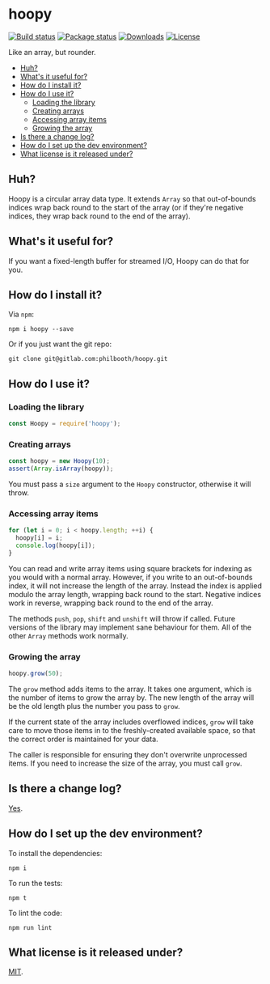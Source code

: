 # hoopy

[![Build status](https://gitlab.com/philbooth/hoopy/badges/master/pipeline.svg)](https://gitlab.com/philbooth/hoopy/pipelines)
[![Package status](https://img.shields.io/npm/v/hoopy.svg)](https://www.npmjs.com/package/hoopy)
[![Downloads](https://img.shields.io/npm/dm/hoopy.svg)](https://www.npmjs.com/package/hoopy)
[![License](https://img.shields.io/npm/l/hoopy.svg)](https://opensource.org/licenses/MIT)

Like an array, but rounder.

* [Huh?](#huh)
* [What's it useful for?](#whats-it-useful-for)
* [How do I install it?](#how-do-i-install-it)
* [How do I use it?](#how-do-i-use-it)
    * [Loading the library](#loading-the-library)
    * [Creating arrays](#creating-arrays)
    * [Accessing array items](#accessing-array-items)
    * [Growing the array](#growing-the-array)
* [Is there a change log?](#is-there-a-change-log)
* [How do I set up the dev environment?](#how-do-i-set-up-the-dev-environment)
* [What license is it released under?](#what-license-is-it-released-under)

## Huh?

Hoopy is a circular array data type. It extends `Array`
so that out-of-bounds indices wrap back round to the start of the array
(or if they're negative indices, they wrap back round to the end of the array).

## What's it useful for?

If you want a fixed-length buffer for streamed I/O, Hoopy can do that for you.

## How do I install it?

Via `npm`:

```
npm i hoopy --save
```

Or if you just want the git repo:

```
git clone git@gitlab.com:philbooth/hoopy.git
```

## How do I use it?

### Loading the library

```js
const Hoopy = require('hoopy');
```

### Creating arrays

```js
const hoopy = new Hoopy(10);
assert(Array.isArray(hoopy));
```

You must pass a `size` argument to the `Hoopy` constructor, otherwise it will throw.

### Accessing array items

```js
for (let i = 0; i < hoopy.length; ++i) {
  hoopy[i] = i;
  console.log(hoopy[i]);
}
```

You can read and write array items using square brackets for indexing as you would with a normal array. However, if you
write to an out-of-bounds index, it will not increase the length of the array. Instead the index is applied modulo the
array length, wrapping back round to the start. Negative indices work in reverse, wrapping back round to the end of the
array.

The methods
`push`, `pop`, `shift` and `unshift`
will throw if called. Future versions of the library may implement sane behaviour for them. All of the other `Array`
methods work normally.

### Growing the array

```js
hoopy.grow(50);
```

The `grow` method adds items to the array. It takes one argument, which is the number of items to grow the array by. The
new length of the array will be the old length plus the number you pass to `grow`.

If the current state of the array includes overflowed indices,
`grow` will take care to move those items in to the freshly-created available space, so that the correct order is
maintained for your data.

The caller is responsible for ensuring they don't overwrite unprocessed items. If you need to increase the size of the
array, you must call `grow`.

## Is there a change log?

[Yes](CHANGELOG.md).

## How do I set up the dev environment?

To install the dependencies:

```
npm i
```

To run the tests:

```
npm t
```

To lint the code:

```
npm run lint
```

## What license is it released under?

[MIT](LICENSE).


